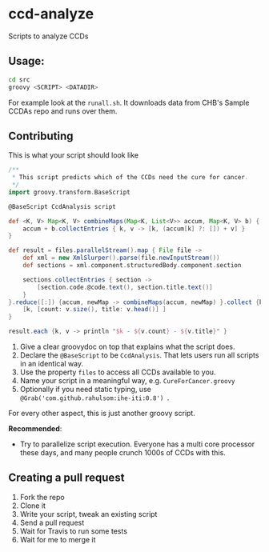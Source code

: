 ccd-analyze
====

Scripts to analyze CCDs

Usage:
----

```bash
cd src
groovy <SCRIPT> <DATADIR>
```

For example look at the `runall.sh`. It downloads data from CHB's Sample CCDAs
repo and runs over them.

Contributing
----

This is what your script should look like

```groovy
/**
 * This script predicts which of the CCDs need the cure for cancer.
 */
import groovy.transform.BaseScript

@BaseScript CcdAnalysis script

def <K, V> Map<K, V> combineMaps(Map<K, List<V>> accum, Map<K, V> b) {
    accum + b.collectEntries { k, v -> [k, (accum[k] ?: []) + v] }
}

def result = files.parallelStream().map { File file ->
    def xml = new XmlSlurper().parse(file.newInputStream())
    def sections = xml.component.structuredBody.component.section

    sections.collectEntries { section ->
        [section.code.@code.text(), section.title.text()]
    }
}.reduce([:]) {accum, newMap -> combineMaps(accum, newMap) }.collect {k, v ->
    [k, [count: v.size(), title: v.head()] ]
}

result.each {k, v -> println "$k - ${v.count} - ${v.title}" }
```

1. Give a clear groovydoc on top that explains what the script does.
2. Declare the `@BaseScript` to be `CcdAnalysis`. That lets users run all scripts
in an identical way.
3. Use the property `files` to access all CCDs available to you.
4. Name your script in a meaningful way, e.g. `CureForCancer.groovy`
5. Optionally if you need static typing, use `@Grab('com.github.rahulsom:ihe-iti:0.8')
`.

For every other aspect, this is just another groovy script.

**Recommended**:
* Try to parallelize script execution. Everyone has a multi core processor these
days, and many people crunch 1000s of CCDs with this.

Creating a pull request
----

1. Fork the repo
2. Clone it
3. Write your script, tweak an existing script
4. Send a pull request
5. Wait for Travis to run some tests
6. Wait for me to merge it
